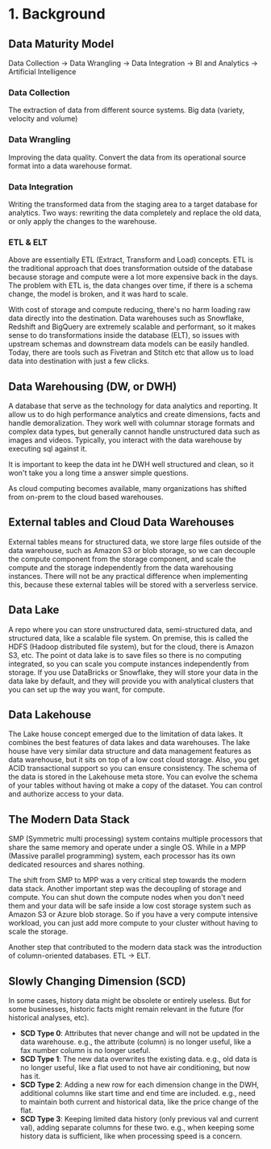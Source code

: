 # 1. Background

## Data Maturity Model
Data Collection -> Data Wrangling -> Data Integration -> BI and Analytics -> Artificial Intelligence

### Data Collection
The extraction of data from different source systems. Big data (variety, velocity and volume)

### Data Wrangling
Improving the data quality. Convert the data from its operational source format into a data warehouse format. 

### Data Integration
Writing the transformed data from the staging area to a target database for analytics. Two ways: rewriting the data completely and replace the old data, or only apply the changes to the warehouse. 

### ETL & ELT
Above are essentially ETL (Extract, Transform and Load) concepts. ETL is the traditional approach that does transformation outside of the database because storage and compute were a lot more expensive back in the days. The problem with ETL is, the data changes over time, if there is a schema change, the model is broken, and it was hard to scale. 

With cost of storage and compute reducing, there's no harm loading raw data directly into the destination. Data warehouses such as Snowflake, Redshift and BigQuery are extremely scalable and performant, so it makes sense to do transformations inside the database (ELT), so issues with upstream schemas and downstream data models can be easily handled. Today, there are tools such as Fivetran and Stitch etc that allow us to load data into destination with just a few clicks. 

## Data Warehousing (DW, or DWH)
A database that serve as the technology for data analytics and reporting. It allow us to do high performance analytics and create dimensions, facts and handle demoralization. They work well with columnar storage formats and complex data types, but generally cannot handle unstructured data such as images and videos. Typically, you interact with the data warehouse by executing sql against it. 

It is important to keep the data int he DWH well structured and clean, so it won't take you a long time a answer simple questions. 

As cloud computing becomes available, many organizations has shifted from on-prem to the cloud based warehouses. 

## External tables and Cloud Data Warehouses
External tables means for structured data, we store large files outside of the data warehouse, such as Amazon S3 or blob storage, so we can decouple the compute component from the storage component, and scale the compute and the storage independently from the data warehousing instances. There will not be any practical difference when implementing this, because these external tables will be stored with a serverless service. 

## Data Lake
A repo where you can store unstructured data, semi-structured data, and structured data, like a scalable file system. On premise, this is called the HDFS (Hadoop distributed file system), but for the cloud, there is Amazon S3, etc. The point ot data lake is to save files so there is no computing integrated, so you can scale you compute instances independently from storage. If you use DataBricks or Snowflake, they will store your data in the data lake by default, and they will provide you with analytical clusters that you can set up the way you want, for compute. 

## Data Lakehouse
The Lake house concept emerged due to the limitation of data lakes. It combines the best features of data lakes and data warehouses. The lake house have very similar data structure and data management features as data warehouse, but it sits on top of a low cost cloud storage. Also, you get ACID transactional support so you can ensure consistency. The schema of the data is stored in the Lakehouse meta store. You can evolve the schema of your tables without having ot make a copy of the dataset. You can control and authorize access to your data. 

## The Modern Data Stack
SMP (Symmetric multi processing) system contains multiple processors that share the same memory and operate under a single OS. While in a MPP (Massive parallel programming) system, each processor has its own dedicated resources and shares nothing. 

The shift from SMP to MPP was a very critical step towards the modern data stack. Another important step was the decoupling of storage and compute. You can shut down the compute nodes when you don't need them and your data will be safe inside a low cost storage system such as Amazon S3 or Azure blob storage. So if you have a very compute intensive workload, you can just add more compute to your cluster without having to scale the storage.

Another step that contributed to the modern data stack was the introduction of column-oriented databases. ETL -> ELT. 

## Slowly Changing Dimension (SCD)
In some cases, history data might be obsolete or entirely useless. But for some businesses, historic facts might remain relevant in the future (for historical analyses, etc).

- **SCD Type 0**: Attributes that never change and will not be updated in the data warehouse. e.g., the attribute (column) is no longer useful, like a fax number column is no longer useful. 
- **SCD Type 1**: The new data overwrites the existing data. e.g., old data is no longer useful, like a flat used to not have air conditioning, but now has it.
- **SCD Type 2**: Adding a new row for each dimension change in the DWH, additional columns like start time and end time are included. e.g., need to maintain both current and historical data, like the price change of the flat. 
- **SCD Type 3**: Keeping limited data history (only previous val and current val), adding separate columns for these two. e.g., when keeping some history data is sufficient, like when processing speed is a concern. 
